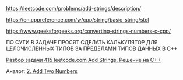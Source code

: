https://leetcode.com/problems/add-strings/description/

https://en.cppreference.com/w/cpp/string/basic_string/stol

https://www.geeksforgeeks.org/converting-strings-numbers-c-cpp/

ПО СУТИ В ЗАДАЧЕ ПРОСЯТ СДЕЛАТЬ КАЛЬКУЛЯТОР ДЛЯ ЦЕЛОЧИСЛЕННЫХ ТИПОВ ЗА ПРЕДЕЛАМИ ТИПОВ ДАННЫХ В C++

[Разбор задачи 415 leetcode.com Add Strings. Решение на C++](https://www.youtube.com/watch?v=yorX7I4wNaA)

Аналог: [2. Add Two Numbers](https://leetcode.com/problems/add-two-numbers/)
